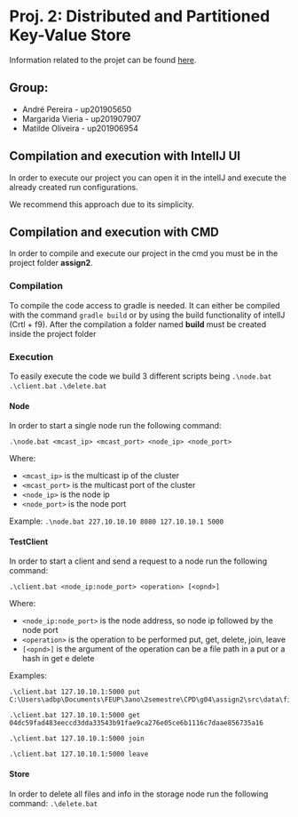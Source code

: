 # Proj. 2: Distributed and Partitioned Key-Value Store

Information related to the projet can be found [here](./doc/report.pdf).

## Group:
- André Pereira - up201905650
- Margarida Vieria - up201907907
- Matilde Oliveira - up201906954

## Compilation and execution with IntelIJ UI

In order to execute our project you can open it in the intelIJ and execute the already created run configurations.

We recommend this approach due to its simplicity.

## Compilation and execution with CMD

In order to compile and execute our project in the cmd you must be in the project folder __assign2__. 

### Compilation

To compile the code access to gradle is needed. It can either be compiled with the command ``gradle build`` or 
by using the build functionality of intelIJ (Crtl + f9). 
After the compilation a folder named __build__ must be created inside the project folder

### Execution

To easily execute the code we build 3 different scripts being ``.\node.bat`` ``.\client.bat`` ``.\delete.bat``

#### Node
In order to start a single node run the following command:

``.\node.bat <mcast_ip> <mcast_port> <node_ip> <node_port>``

Where:
- `<mcast_ip>` is the multicast ip of the cluster
- `<mcast_port>` is the multicast port of the cluster
- `<node_ip>` is the node ip
- `<node_port>` is the node port

Example: ``.\node.bat 227.10.10.10 8080 127.10.10.1 5000``

#### TestClient

In order to start a client and send a request to a node run the following command:

``.\client.bat <node_ip:node_port> <operation> [<opnd>]``

Where:
- `<node_ip:node_port>` is the node address, so node ip followed by the node port
- `<operation>` is the operation to be performed put, get, delete, join, leave
- `[<opnd>]` is the argument of the operation can be a file path in a put or a hash in get e delete

Examples:
```
.\client.bat 127.10.10.1:5000 put C:\Users\adbp\Documents\FEUP\3ano\2semestre\CPD\g04\assign2\src\data\file.txt

.\client.bat 127.10.10.1:5000 get 04dc59fad483eeccd3dda33543b91fae9ca276e05ce6b1116c7daae856735a16

.\client.bat 127.10.10.1:5000 join    

.\client.bat 127.10.10.1:5000 leave
```

#### Store
In order to delete all files and info in the storage node run the following command:
`` .\delete.bat ``